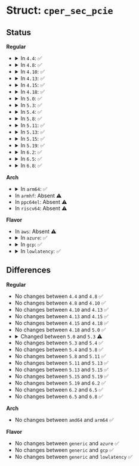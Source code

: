 # Struct: <code>cper_sec_pcie</code>

## Status
<b>Regular</b>
<ul>
<li>
<details>
<summary>In <code>4.4</code>: ✅</summary>

```c
struct cper_sec_pcie {
    __u64 validation_bits;
    __u32 port_type;
    struct (anon) version;
    __u16 command;
    __u16 status;
    __u32 reserved;
    struct (anon) device_id;
    struct (anon) serial_number;
    struct (anon) bridge;
    __u8 capability[60];
    __u8 aer_info[96];
};
```
</details>
</li>
<li>
<details>
<summary>In <code>4.8</code>: ✅</summary>

```c
struct cper_sec_pcie {
    __u64 validation_bits;
    __u32 port_type;
    struct (anon) version;
    __u16 command;
    __u16 status;
    __u32 reserved;
    struct (anon) device_id;
    struct (anon) serial_number;
    struct (anon) bridge;
    __u8 capability[60];
    __u8 aer_info[96];
};
```
</details>
</li>
<li>
<details>
<summary>In <code>4.10</code>: ✅</summary>

```c
struct cper_sec_pcie {
    __u64 validation_bits;
    __u32 port_type;
    struct (anon) version;
    __u16 command;
    __u16 status;
    __u32 reserved;
    struct (anon) device_id;
    struct (anon) serial_number;
    struct (anon) bridge;
    __u8 capability[60];
    __u8 aer_info[96];
};
```
</details>
</li>
<li>
<details>
<summary>In <code>4.13</code>: ✅</summary>

```c
struct cper_sec_pcie {
    __u64 validation_bits;
    __u32 port_type;
    struct (anon) version;
    __u16 command;
    __u16 status;
    __u32 reserved;
    struct (anon) device_id;
    struct (anon) serial_number;
    struct (anon) bridge;
    __u8 capability[60];
    __u8 aer_info[96];
};
```
</details>
</li>
<li>
<details>
<summary>In <code>4.15</code>: ✅</summary>

```c
struct cper_sec_pcie {
    __u64 validation_bits;
    __u32 port_type;
    struct (anon) version;
    __u16 command;
    __u16 status;
    __u32 reserved;
    struct (anon) device_id;
    struct (anon) serial_number;
    struct (anon) bridge;
    __u8 capability[60];
    __u8 aer_info[96];
};
```
</details>
</li>
<li>
<details>
<summary>In <code>4.18</code>: ✅</summary>

```c
struct cper_sec_pcie {
    __u64 validation_bits;
    __u32 port_type;
    struct (anon) version;
    __u16 command;
    __u16 status;
    __u32 reserved;
    struct (anon) device_id;
    struct (anon) serial_number;
    struct (anon) bridge;
    __u8 capability[60];
    __u8 aer_info[96];
};
```
</details>
</li>
<li>
<details>
<summary>In <code>5.0</code>: ✅</summary>

```c
struct cper_sec_pcie {
    __u64 validation_bits;
    __u32 port_type;
    struct (anon) version;
    __u16 command;
    __u16 status;
    __u32 reserved;
    struct (anon) device_id;
    struct (anon) serial_number;
    struct (anon) bridge;
    __u8 capability[60];
    __u8 aer_info[96];
};
```
</details>
</li>
<li>
<details>
<summary>In <code>5.3</code>: ✅</summary>

```c
struct cper_sec_pcie {
    u64 validation_bits;
    u32 port_type;
    struct (anon) version;
    u16 command;
    u16 status;
    u32 reserved;
    struct (anon) device_id;
    struct (anon) serial_number;
    struct (anon) bridge;
    u8 capability[60];
    u8 aer_info[96];
};
```
</details>
</li>
<li>
<details>
<summary>In <code>5.4</code>: ✅</summary>

```c
struct cper_sec_pcie {
    u64 validation_bits;
    u32 port_type;
    struct (anon) version;
    u16 command;
    u16 status;
    u32 reserved;
    struct (anon) device_id;
    struct (anon) serial_number;
    struct (anon) bridge;
    u8 capability[60];
    u8 aer_info[96];
};
```
</details>
</li>
<li>
<details>
<summary>In <code>5.8</code>: ✅</summary>

```c
struct cper_sec_pcie {
    u64 validation_bits;
    u32 port_type;
    struct (anon) version;
    u16 command;
    u16 status;
    u32 reserved;
    struct (anon) device_id;
    struct (anon) serial_number;
    struct (anon) bridge;
    u8 capability[60];
    u8 aer_info[96];
};
```
</details>
</li>
<li>
<details>
<summary>In <code>5.11</code>: ✅</summary>

```c
struct cper_sec_pcie {
    u64 validation_bits;
    u32 port_type;
    struct (anon) version;
    u16 command;
    u16 status;
    u32 reserved;
    struct (anon) device_id;
    struct (anon) serial_number;
    struct (anon) bridge;
    u8 capability[60];
    u8 aer_info[96];
};
```
</details>
</li>
<li>
<details>
<summary>In <code>5.13</code>: ✅</summary>

```c
struct cper_sec_pcie {
    u64 validation_bits;
    u32 port_type;
    struct (anon) version;
    u16 command;
    u16 status;
    u32 reserved;
    struct (anon) device_id;
    struct (anon) serial_number;
    struct (anon) bridge;
    u8 capability[60];
    u8 aer_info[96];
};
```
</details>
</li>
<li>
<details>
<summary>In <code>5.15</code>: ✅</summary>

```c
struct cper_sec_pcie {
    u64 validation_bits;
    u32 port_type;
    struct (anon) version;
    u16 command;
    u16 status;
    u32 reserved;
    struct (anon) device_id;
    struct (anon) serial_number;
    struct (anon) bridge;
    u8 capability[60];
    u8 aer_info[96];
};
```
</details>
</li>
<li>
<details>
<summary>In <code>5.19</code>: ✅</summary>

```c
struct cper_sec_pcie {
    u64 validation_bits;
    u32 port_type;
    struct (anon) version;
    u16 command;
    u16 status;
    u32 reserved;
    struct (anon) device_id;
    struct (anon) serial_number;
    struct (anon) bridge;
    u8 capability[60];
    u8 aer_info[96];
};
```
</details>
</li>
<li>
<details>
<summary>In <code>6.2</code>: ✅</summary>

```c
struct cper_sec_pcie {
    u64 validation_bits;
    u32 port_type;
    struct (anon) version;
    u16 command;
    u16 status;
    u32 reserved;
    struct (anon) device_id;
    struct (anon) serial_number;
    struct (anon) bridge;
    u8 capability[60];
    u8 aer_info[96];
};
```
</details>
</li>
<li>
<details>
<summary>In <code>6.5</code>: ✅</summary>

```c
struct cper_sec_pcie {
    u64 validation_bits;
    u32 port_type;
    struct (anon) version;
    u16 command;
    u16 status;
    u32 reserved;
    struct (anon) device_id;
    struct (anon) serial_number;
    struct (anon) bridge;
    u8 capability[60];
    u8 aer_info[96];
};
```
</details>
</li>
<li>
<details>
<summary>In <code>6.8</code>: ✅</summary>

```c
struct cper_sec_pcie {
    u64 validation_bits;
    u32 port_type;
    struct (anon) version;
    u16 command;
    u16 status;
    u32 reserved;
    struct (anon) device_id;
    struct (anon) serial_number;
    struct (anon) bridge;
    u8 capability[60];
    u8 aer_info[96];
};
```
</details>
</li>
</ul>
<b>Arch</b>
<ul>
<li>
<details>
<summary>In <code>arm64</code>: ✅</summary>

```c
struct cper_sec_pcie {
    u64 validation_bits;
    u32 port_type;
    struct (anon) version;
    u16 command;
    u16 status;
    u32 reserved;
    struct (anon) device_id;
    struct (anon) serial_number;
    struct (anon) bridge;
    u8 capability[60];
    u8 aer_info[96];
};
```
</details>
</li>
<li>
In <code>armhf</code>: Absent ⚠️
</li>
<li>
In <code>ppc64el</code>: Absent ⚠️
</li>
<li>
In <code>riscv64</code>: Absent ⚠️
</li>
</ul>
<b>Flavor</b>
<ul>
<li>
In <code>aws</code>: Absent ⚠️
</li>
<li>
<details>
<summary>In <code>azure</code>: ✅</summary>

```c
struct cper_sec_pcie {
    u64 validation_bits;
    u32 port_type;
    struct (anon) version;
    u16 command;
    u16 status;
    u32 reserved;
    struct (anon) device_id;
    struct (anon) serial_number;
    struct (anon) bridge;
    u8 capability[60];
    u8 aer_info[96];
};
```
</details>
</li>
<li>
<details>
<summary>In <code>gcp</code>: ✅</summary>

```c
struct cper_sec_pcie {
    u64 validation_bits;
    u32 port_type;
    struct (anon) version;
    u16 command;
    u16 status;
    u32 reserved;
    struct (anon) device_id;
    struct (anon) serial_number;
    struct (anon) bridge;
    u8 capability[60];
    u8 aer_info[96];
};
```
</details>
</li>
<li>
<details>
<summary>In <code>lowlatency</code>: ✅</summary>

```c
struct cper_sec_pcie {
    u64 validation_bits;
    u32 port_type;
    struct (anon) version;
    u16 command;
    u16 status;
    u32 reserved;
    struct (anon) device_id;
    struct (anon) serial_number;
    struct (anon) bridge;
    u8 capability[60];
    u8 aer_info[96];
};
```
</details>
</li>
</ul>

## Differences
<b>Regular</b>
<ul>
<li>
No changes between <code>4.4</code> and <code>4.8</code> ✅
</li>
<li>
No changes between <code>4.8</code> and <code>4.10</code> ✅
</li>
<li>
No changes between <code>4.10</code> and <code>4.13</code> ✅
</li>
<li>
No changes between <code>4.13</code> and <code>4.15</code> ✅
</li>
<li>
No changes between <code>4.15</code> and <code>4.18</code> ✅
</li>
<li>
No changes between <code>4.18</code> and <code>5.0</code> ✅
</li>
<li>
<details>
<summary>Changed between <code>5.0</code> and <code>5.3</code> ⚠️</summary>
<ul>
<li>
<b>Field type changed. </b>
<code>__u64 validation_bits</code> ➡️ <code>u64 validation_bits</code>
</li>
<li>
<b>Field type changed. </b>
<code>__u32 port_type</code> ➡️ <code>u32 port_type</code>
</li>
<li>
<b>Field type changed. </b>
<code>__u16 command</code> ➡️ <code>u16 command</code>
</li>
<li>
<b>Field type changed. </b>
<code>__u16 status</code> ➡️ <code>u16 status</code>
</li>
<li>
<b>Field type changed. </b>
<code>__u32 reserved</code> ➡️ <code>u32 reserved</code>
</li>
<li>
<b>Field type changed. </b>
<code>__u8 capability[60]</code> ➡️ <code>u8 capability[60]</code>
</li>
<li>
<b>Field type changed. </b>
<code>__u8 aer_info[96]</code> ➡️ <code>u8 aer_info[96]</code>
</li>
</ul>
</details>
</li>
<li>
No changes between <code>5.3</code> and <code>5.4</code> ✅
</li>
<li>
No changes between <code>5.4</code> and <code>5.8</code> ✅
</li>
<li>
No changes between <code>5.8</code> and <code>5.11</code> ✅
</li>
<li>
No changes between <code>5.11</code> and <code>5.13</code> ✅
</li>
<li>
No changes between <code>5.13</code> and <code>5.15</code> ✅
</li>
<li>
No changes between <code>5.15</code> and <code>5.19</code> ✅
</li>
<li>
No changes between <code>5.19</code> and <code>6.2</code> ✅
</li>
<li>
No changes between <code>6.2</code> and <code>6.5</code> ✅
</li>
<li>
No changes between <code>6.5</code> and <code>6.8</code> ✅
</li>
</ul>
<b>Arch</b>
<ul>
<li>
No changes between <code>amd64</code> and <code>arm64</code> ✅
</li>
</ul>
<b>Flavor</b>
<ul>
<li>
No changes between <code>generic</code> and <code>azure</code> ✅
</li>
<li>
No changes between <code>generic</code> and <code>gcp</code> ✅
</li>
<li>
No changes between <code>generic</code> and <code>lowlatency</code> ✅
</li>
</ul>
